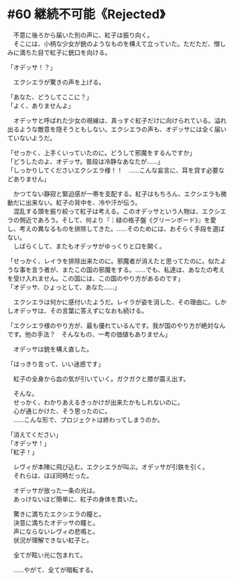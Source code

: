 # #60 継続不可能《Rejected》
　不意に後ろから届いた別の声に、紅子は振り向く。  
　そこには、小柄な少女が銃のようなものを構えて立っていた。ただただ、憎しみに満ちた目で紅子に銃口を向ける。

「オデッサ！？」

　エクシエラが驚きの声を上げる。

「あなた、どうしてここに？」  
「よく、ありませんよ」

　オデッサと呼ばれた少女の視線は、真っすぐ紅子だけに向けられている。溢れ出るような敵意を隠そうともしない。エクシエラの声も、オデッサには全く届いていないようだ。

「せっかく、上手くいっていたのに。どうして邪魔をするんですか」  
「どうしたのよ、オデッサ。普段は冷静なあなたが……」  
「しっかりしてくださいエクシエラ様！！　……こんな妄言に、耳を貸す必要などありません」

　かつてない静寂と緊迫感が一帯を支配する。紅子はもちろん、エクシエラも微動だに出来ない。紅子の背中を、冷や汗が伝う。  
　混乱する頭を振り絞って紅子は考える。このオデッサという人物は、エクシエラの側近であろう。そして、何より『｜緑の格子盤《グリーンボード》』を愛し、考えの異なるものを排除してきた。……そのためには、おそらく手段を選ばない。  
　しばらくして、またもオデッサがゆっくりと口を開く。

「せっかく、レイラを排除出来たのに。邪魔者が消えたと思ってたのに。似たような事を言う者が、またこの国の邪魔をする。……でも、私達は、あなたの考えを受け入れません。この国には、この国のやり方があるのです」  
「オデッサ、ひょっとして、あなた……」

　エクシエラは何かに感付いたようだ。レイラが姿を消した、その理由に。しかしオデッサは、その言葉に答えずになおも続ける。

「エクシエラ様のやり方が、最も優れているんです。我が国のやり方が絶対なんです。他の手法？　そんなもの、一考の価値もありません」

　オデッサは銃を構え直した。

「はっきり言って、いい迷惑です」

　紅子の全身から血の気が引いていく。ガクガクと膝が震え出す。

　そんな。  
　せっかく、わかりあえるきっかけが出来たかもしれないのに。  
　心が通じかけた、そう思ったのに。  
　……こんな形で、プロジェクトは終わってしまうのか。

「消えてください」  
「オデッサ！」  
「紅子！」

　レヴィが本陣に飛び込む。エクシエラが叫ぶ。オデッサが引鉄を引く。  
　それらは、ほぼ同時だった。

　オデッサが放った一条の光は。  
　あっけないほど簡単に、紅子の身体を貫いた。

　驚きに満ちたエクシエラの瞳と。  
　決意に満ちたオデッサの瞳と。  
　声にならないレヴィの悲鳴と。  
　状況が理解できない紅子と。

　全てが眩い光に包まれて。

　……やがて、全てが暗転する。
